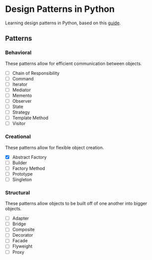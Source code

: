 # Design Patterns in Python

Learning design patterns in Python, based on this [guide](https://refactoring.guru/design-patterns/python).

## Patterns

### Behavioral

These patterns allow for efficient communication between objects.

- [ ] Chain of Responsibility
- [ ] Command
- [ ] Iterator
- [ ] Mediator
- [ ] Memento
- [ ] Observer
- [ ] State
- [ ] Strategy
- [ ] Template Method
- [ ] Visitor

### Creational

These patterns allow for flexible object creation.

- [x] Abstract Factory
- [ ] Builder
- [ ] Factory Method
- [ ] Prototype
- [ ] Singleton

### Structural

These patterns allow objects to be built off of one another into bigger objects.

- [ ] Adapter
- [ ] Bridge
- [ ] Composite
- [ ] Decorator
- [ ] Facade
- [ ] Flyweight
- [ ] Proxy
